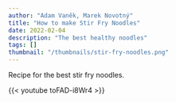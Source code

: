 ```yaml
---
author: "Adam Vaněk, Marek Novotný"
title: "How to make Stir Fry Noodles"
date: 2022-02-04
description: "The best healthy noodles"
tags: []
thumbnail: "/thumbnails/stir-fry-noodles.png"
---
```

Recipe for the best stir fry noodles.

{{< youtube toFAD-i8Wr4 >}}